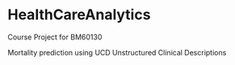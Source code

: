 # HealthCareAnalytics
Course Project for BM60130

Mortality prediction using UCD Unstructured Clinical Descriptions 



